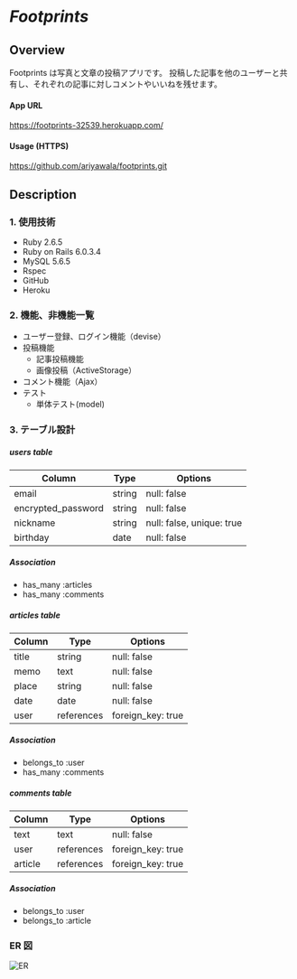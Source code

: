 # _Footprints_

## Overview

Footprints は写真と文章の投稿アプリです。
投稿した記事を他のユーザーと共有し、それぞれの記事に対しコメントやいいねを残せます。

#### App URL

https://footprints-32539.herokuapp.com/

#### Usage (HTTPS)

https://github.com/ariyawala/footprints.git

## Description

### 1. 使用技術

- Ruby 2.6.5
- Ruby on Rails 6.0.3.4
- MySQL 5.6.5
- Rspec
- GitHub
- Heroku

### 2. 機能、非機能一覧

- ユーザー登録、ログイン機能（devise）
- 投稿機能
  - 記事投稿機能
  - 画像投稿（ActiveStorage）
- コメント機能（Ajax）
- テスト
  - 単体テスト(model)

### 3. テーブル設計

##### users table

| Column             | Type   | Options                   |
| ------------------ | ------ | ------------------------- |
| email              | string | null: false               |
| encrypted_password | string | null: false               |
| nickname           | string | null: false, unique: true |
| birthday           | date   | null: false               |

##### Association

- has_many :articles
- has_many :comments

##### articles table

| Column | Type       | Options           |
| ------ | ---------- | ----------------- |
| title  | string     | null: false       |
| memo   | text       | null: false       |
| place  | string     | null: false       |
| date   | date       | null: false       |
| user   | references | foreign_key: true |

##### Association

- belongs_to :user
- has_many :comments

##### comments table

| Column  | Type       | Options           |
| ------- | ---------- | ----------------- |
| text    | text       | null: false       |
| user    | references | foreign_key: true |
| article | references | foreign_key: true |

##### Association

- belongs_to :user
- belongs_to :article

### ER 図

![ER](https://user-images.githubusercontent.com/75010949/105132425-40e05900-5b2e-11eb-8431-7291d7902c99.png)

